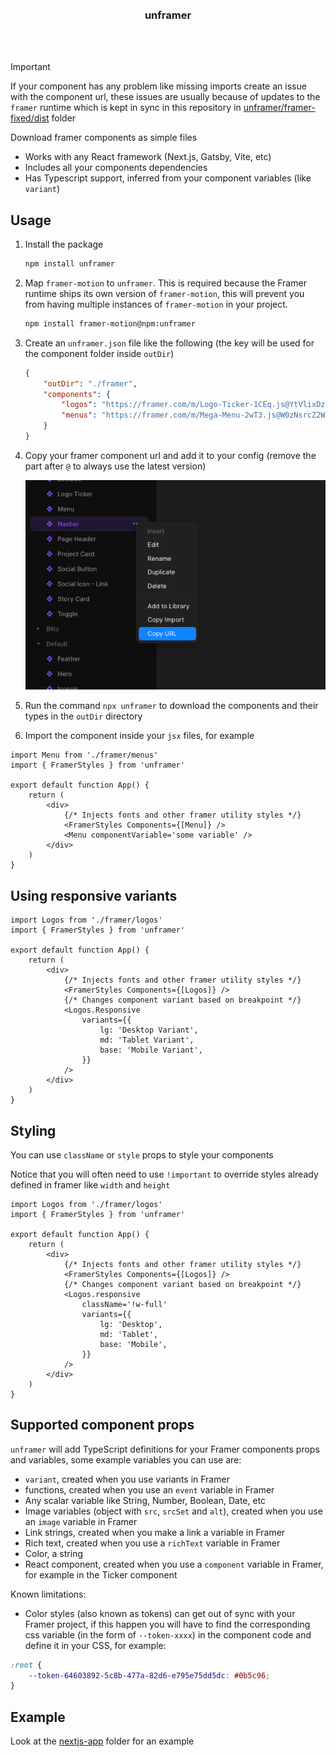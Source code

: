 <div align='center'>
    <br/>
    <br/>
    <h3>unframer</h3>
    <br/>
    <br/>
</div>

> [!IMPORTANT]
> If your component has any problem like missing imports create an issue with the component url, these issues are usually because of updates to the `framer` runtime which is kept in sync in this repository in [unframer/framer-fixed/dist](./unframer/framer-fixed/dist) folder

Download framer components as simple files

-   Works with any React framework (Next.js, Gatsby, Vite, etc)
-   Includes all your components dependencies
-   Has Typescript support, inferred from your component variables (like `variant`)

## Usage

1. Install the package

    ```sh
    npm install unframer
    ```

1. Map `framer-motion` to `unframer`. This is required because the Framer runtime ships its own version of `framer-motion`, this will prevent you from having multiple instances of `framer-motion` in your project.

    ```sh
    npm install framer-motion@npm:unframer
    ```

1. Create an `unframer.json` file like the following (the key will be used for the component folder inside `outDir`)

    ```json
    {
        "outDir": "./framer",
        "components": {
            "logos": "https://framer.com/m/Logo-Ticker-1CEq.js@YtVlixDzOkypVBs3Dpav",
            "menus": "https://framer.com/m/Mega-Menu-2wT3.js@W0zNsrcZ2WAwVuzt0BCl"
        }
    }
    ```

1. Copy your framer component url and add it to your config (remove the part after `@` to always use the latest version)

    ![url import](./assets/framer-url-import.png)

1. Run the command `npx unframer` to download the components and their types in the `outDir` directory
1. Import the component inside your `jsx` files, for example

```tsx
import Menu from './framer/menus'
import { FramerStyles } from 'unframer'

export default function App() {
    return (
        <div>
            {/* Injects fonts and other framer utility styles */}
            <FramerStyles Components={[Menu]} />
            <Menu componentVariable='some variable' />
        </div>
    )
}
```

## Using responsive variants

```tsx
import Logos from './framer/logos'
import { FramerStyles } from 'unframer'

export default function App() {
    return (
        <div>
            {/* Injects fonts and other framer utility styles */}
            <FramerStyles Components={[Logos]} />
            {/* Changes component variant based on breakpoint */}
            <Logos.Responsive
                variants={{
                    lg: 'Desktop Variant',
                    md: 'Tablet Variant',
                    base: 'Mobile Variant',
                }}
            />
        </div>
    )
}
```

## Styling

You can use `className` or `style` props to style your components

Notice that you will often need to use `!important` to override styles already defined in framer like `width` and `height`

```tsx
import Logos from './framer/logos'
import { FramerStyles } from 'unframer'

export default function App() {
    return (
        <div>
            {/* Injects fonts and other framer utility styles */}
            <FramerStyles Components={[Logos]} />
            {/* Changes component variant based on breakpoint */}
            <Logos.responsive
                className='!w-full'
                variants={{
                    lg: 'Desktop',
                    md: 'Tablet',
                    base: 'Mobile',
                }}
            />
        </div>
    )
}
```

## Supported component props

`unframer` will add TypeScript definitions for your Framer components props and variables, some example variables you can use are:

-   `variant`, created when you use variants in Framer
-   functions, created when you use an `event` variable in Framer
-   Any scalar variable like String, Number, Boolean, Date, etc
-   Image variables (object with `src`, `srcSet` and `alt`), created when you use an `image` variable in Framer
-   Link strings, created when you make a link a variable in Framer
-   Rich text, created when you use a `richText` variable in Framer
-   Color, a string
-   React component, created when you use a `component` variable in Framer, for example in the Ticker component

Known limitations:

-   Color styles (also known as tokens) can get out of sync with your Framer project, if this happen you will have to find the corresponding css variable (in the form of `--token-xxxx`) in the component code and define it in your CSS, for example:

```css
:root {
    --token-64603892-5c8b-477a-82d6-e795e75dd5dc: #0b5c96;
}
```

## Example

Look at the [nextjs-app](./nextjs-app) folder for an example
